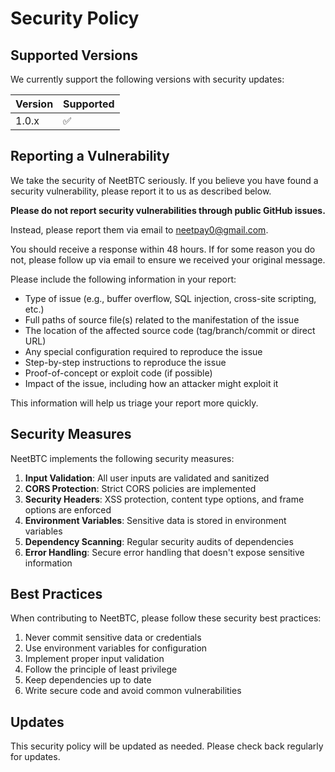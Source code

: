 # Security Policy

## Supported Versions

We currently support the following versions with security updates:

| Version | Supported          |
| ------- | ------------------ |
| 1.0.x   | :white_check_mark: |

## Reporting a Vulnerability

We take the security of NeetBTC seriously. If you believe you have found a security vulnerability, please report it to us as described below.

**Please do not report security vulnerabilities through public GitHub issues.**

Instead, please report them via email to neetpay0@gmail.com.

You should receive a response within 48 hours. If for some reason you do not, please follow up via email to ensure we received your original message.

Please include the following information in your report:
- Type of issue (e.g., buffer overflow, SQL injection, cross-site scripting, etc.)
- Full paths of source file(s) related to the manifestation of the issue
- The location of the affected source code (tag/branch/commit or direct URL)
- Any special configuration required to reproduce the issue
- Step-by-step instructions to reproduce the issue
- Proof-of-concept or exploit code (if possible)
- Impact of the issue, including how an attacker might exploit it

This information will help us triage your report more quickly.

## Security Measures

NeetBTC implements the following security measures:

1. **Input Validation**: All user inputs are validated and sanitized
2. **CORS Protection**: Strict CORS policies are implemented
3. **Security Headers**: XSS protection, content type options, and frame options are enforced
4. **Environment Variables**: Sensitive data is stored in environment variables
5. **Dependency Scanning**: Regular security audits of dependencies
6. **Error Handling**: Secure error handling that doesn't expose sensitive information

## Best Practices

When contributing to NeetBTC, please follow these security best practices:

1. Never commit sensitive data or credentials
2. Use environment variables for configuration
3. Implement proper input validation
4. Follow the principle of least privilege
5. Keep dependencies up to date
6. Write secure code and avoid common vulnerabilities

## Updates

This security policy will be updated as needed. Please check back regularly for updates. 